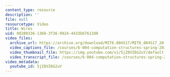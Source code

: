 ```yaml
---
content_type: resource
description: ''
file: null
resourcetype: Video
title: Wires
uid: 00280336-1368-3f36-9924-4433b67613d0
video_files:
  archive_url: https://archive.org/download/MIT6.004S17/MIT6_004S17_20-02-02_300k.mp4
  video_captions_file: /courses/6-004-computation-structures-spring-2017/2cb360361e6c5ccc8bd8a8c00a17b12e_5jZ8VZ6G2uY.vtt
  video_thumbnail_file: https://img.youtube.com/vi/5jZ8VZ6G2uY/default.jpg
  video_transcript_file: /courses/6-004-computation-structures-spring-2017/d742e663039a0c1584b64572dad66be4_5jZ8VZ6G2uY.pdf
video_metadata:
  youtube_id: 5jZ8VZ6G2uY
---
```

